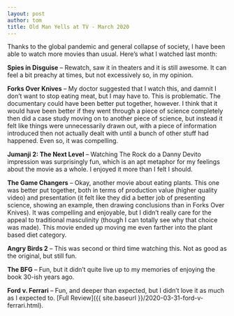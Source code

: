 ```yaml
---
layout: post
author: tom
title: Old Man Yells at TV - March 2020
---
```

Thanks to the global pandemic and general collapse of society, I have been able to watch more movies than usual. Here’s what I watched last month:

**Spies in Disguise** – Rewatch, saw it in theaters and it is still awesome. It can feel a bit preachy at times, but not excessively so, in my opinion.

**Forks Over Knives** – My doctor suggested that I watch this, and damnit I don’t want to stop eating meat, but I may have to. This is problematic. The documentary could have been better put together, however. I think that it would have been better if they went through a piece of science completely then did a case study moving on to another piece of science, but instead it felt like things were unnecessarily drawn out, with a piece of information introduced then not actually dealt with until a bunch of other stuff had happened. Even so, it was compelling.

**Jumanji 2: The Next Level** – Watching The Rock do a Danny Devito impression was surprisingly fun, which is an apt metaphor for my feelings about the movie as a whole. I enjoyed it more than I felt I should.

**The Game Changers** – Okay, another movie about eating plants. This one was better put together, both in terms of production value (higher quality video) and presentation (it felt like they did a better job of presenting science, showing an example, then drawing conclusions than in Forks Over Knives). It was compelling and enjoyable, but I didn’t really care for the appeal to traditional masculinity (though I can totally see why that choice was made). This movie ended up moving me even farther into the plant based diet category.

**Angry Birds 2** – This was second or third time watching this. Not as good as the original, but still fun.

**The BFG** – Fun, but it didn’t quite live up to my memories of enjoying the book 30-ish years ago.

**Ford v. Ferrari** – Fun, and deeper than expected, but I didn’t love it as much as I expected to. [Full Review]({{ site.baseurl }}/2020-03-31-ford-v-ferrari.html).

